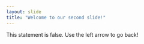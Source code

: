 ```yaml
---
layout: slide
title: "Welcome to our second slide!"
---
```

This statement is false.
Use the left arrow to go back!
